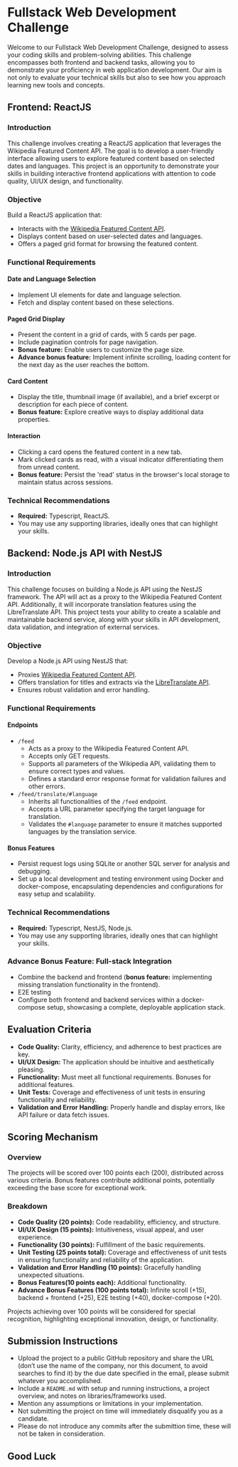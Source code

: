 
# Fullstack Web Development Challenge

Welcome to our Fullstack Web Development Challenge, designed to assess your coding skills and problem-solving abilities. This challenge encompasses both frontend and backend tasks, allowing you to demonstrate your proficiency in web application development. Our aim is not only to evaluate your technical skills but also to see how you approach learning new tools and concepts.

## Frontend: ReactJS

### Introduction

This challenge involves creating a ReactJS application that leverages the Wikipedia Featured Content API. The goal is to develop a user-friendly interface allowing users to explore featured content based on selected dates and languages. This project is an opportunity to demonstrate your skills in building interactive frontend applications with attention to code quality, UI/UX design, and functionality.

### Objective

Build a ReactJS application that:

- Interacts with the [Wikipedia Featured Content API](https://api.wikimedia.org/wiki/Feed_API/Reference/Featured_content).
- Displays content based on user-selected dates and languages.
- Offers a paged grid format for browsing the featured content.

### Functional Requirements

#### Date and Language Selection

- Implement UI elements for date and language selection.
- Fetch and display content based on these selections.

#### Paged Grid Display

- Present the content in a grid of cards, with 5 cards per page.
- Include pagination controls for page navigation.
- **Bonus feature:** Enable users to customize the page size.
- **Advance bonus feature:** Implement infinite scrolling, loading content for the next day as the user reaches the bottom.

#### Card Content

- Display the title, thumbnail image (if available), and a brief excerpt or description for each piece of content.
- **Bonus feature:** Explore creative ways to display additional data properties.

#### Interaction

- Clicking a card opens the featured content in a new tab.
- Mark clicked cards as read, with a visual indicator differentiating them from unread content.
- **Bonus feature:** Persist the 'read' status in the browser's local storage to maintain status across sessions.

### Technical Recommendations

- **Required:** Typescript, ReactJS.
- You may use any supporting libraries, ideally ones that can highlight your skills.

## Backend: Node.js API with NestJS

### Introduction

This challenge focuses on building a Node.js API using the NestJS framework. The API will act as a proxy to the Wikipedia Featured Content API. Additionally, it will incorporate translation features using the LibreTranslate API. This project tests your ability to create a scalable and maintainable backend service, along with your skills in API development, data validation, and integration of external services.

### Objective

Develop a Node.js API using NestJS that:

- Proxies [Wikipedia Featured Content API](https://api.wikimedia.org/wiki/Feed_API/Reference/Featured_content).
- Offers translation for titles and extracts via the [LibreTranslate API](https://libretranslate.com/).
- Ensures robust validation and error handling.

### Functional Requirements

#### Endpoints

- `/feed`  
  - Acts as a proxy to the Wikipedia Featured Content API.
  - Accepts only GET requests.
  - Supports all parameters of the Wikipedia API, validating them to ensure correct types and values.
  - Defines a standard error response format for validation failures and other errors.
- `/feed/translate/#language`
  - Inherits all functionalities of the `/feed` endpoint.
  - Accepts a URL parameter specifying the target language for translation.
  - Validates the `#language` parameter to ensure it matches supported languages by the translation service.

#### Bonus Features

- Persist request logs using SQLite or another SQL server for analysis and debugging.
- Set up a local development and testing environment using Docker and docker-compose, encapsulating dependencies and configurations for easy setup and scalability.

### Technical Recommendations

- **Required:** Typescript, NestJS, Node.js.
- You may use any supporting libraries, ideally ones that can highlight your skills.

### Advance Bonus Feature: Full-stack Integration

- Combine the backend and frontend (**bonus feature:** implementing missing translation functionality in the frontend).
- E2E testing
- Configure both frontend and backend services within a docker-compose setup, showcasing a complete, deployable application stack.

## Evaluation Criteria

- **Code Quality:** Clarity, efficiency, and adherence to best practices are key.
- **UI/UX Design:** The application should be intuitive and aesthetically pleasing.
- **Functionality:** Must meet all functional requirements. Bonuses for additional features.
- **Unit Tests:** Coverage and effectiveness of unit tests in ensuring functionality and reliability.
- **Validation and Error Handling:** Properly handle and display errors, like API failure or data fetch issues.

## Scoring Mechanism

### Overview

The projects will be scored over 100 points each (200), distributed across various criteria. Bonus features contribute additional points, potentially exceeding the base score for exceptional work.

### Breakdown

- **Code Quality (20 points):** Code readability, efficiency, and structure.
- **UI/UX Design (15 points):** Intuitiveness, visual appeal, and user experience.
- **Functionality (30 points):** Fulfillment of the basic requirements.
- **Unit Testing (25 points total):** Coverage and effectiveness of unit tests in ensuring functionality and reliability of the application.
- **Validation and Error Handling (10 points):** Gracefully handling unexpected situations.
- **Bonus Features(10 points each):** Additional functionality.
- **Advance Bonus Features (100 points total):** Infinite scroll (+15), backend + frontend (+25), E2E testing (+40), docker-compose (+20).

Projects achieving over 100 points will be considered for special recognition, highlighting exceptional innovation, design, or functionality.

## Submission Instructions

- Upload the project to a public GitHub repository and share the URL (don’t use the name of the company, nor this document, to avoid searches to find it) by the due date specified in the email, please submit whatever you accomplished.
- Include a `README.md` with setup and running instructions, a project overview, and notes on libraries/frameworks used.
- Mention any assumptions or limitations in your implementation.
- Not submitting the project on time will immediately disqualify you as a candidate.
- Please do not introduce any commits after the submittion time, these will not be taken in consideration.


## Good Luck
